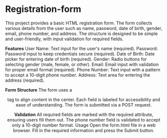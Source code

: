 # Registration-form
This project provides a basic HTML registration form. The form collects various details from the user such as name, password, date of birth, gender, email, phone number, and address. The structure is designed to be simple and user-friendly, with input validation for required fields.

**Features**
User Name: Text input for the user's name (required).
Password: Password input to keep credentials secure (required).
Date of Birth: Date picker for entering date of birth (required).
Gender: Radio buttons for selecting gender (male, female, or other).
Email: Email input with validation for proper email format (required).
Phone Number: Text input with a pattern to accept a 10-digit phone number.
Address: Text area for entering the address (required).

**Form Structure**
The form uses a <center> tag to align content in the center.
Each field is labeled for accessibility and ease of understanding.
The form is submitted via a POST request.

**Validation**
All required fields are marked with the required attribute, ensuring users fill them out.
The phone number field is validated to accept only a 10-digit number format.
Usage
Open the form.html file in a web browser.
Fill in the required information and press the Submit button.
